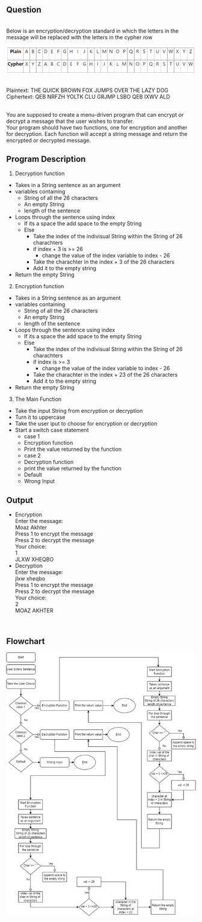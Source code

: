 ## Question

<br>Below is an encryption/decryption standard in which the letters in the message will be replaced with the letters in the cypher row

![alt text](https://github.com/moazakhter99/22122028-MDS273L-JAVA/blob/master/Misc/Screenshot_20230306_132606.png)

<br>Plaintext:  THE QUICK BROWN FOX JUMPS OVER THE LAZY DOG
<br>Ciphertext: QEB NRFZH YOLTK CLU GRJMP LSBO QEB IXWV ALD

<br>You are supposed to create a menu-driven program that can encrypt or decrypt a message that the user wishes to transfer.
<br>Your program should have two functions, one for encryption and another for decryption. Each function will accept a string message and return the encrypted or decrypted message.

## Program Description

1. Decryption function
- Takes in a String sentence as an argument
- variables containing
    - String of all the 26 characters
    - An empty String
    - length of the sentence
- Loops through the sentence using index
    - If its a space the add space to the empty String
    - Else
        - Take the index of the indivisual String within the String of 26 charachters
        - if index + 3 is >= 26
            - change the value of the index variable to index - 26
        - Take the charachter in the index + 3 of the 26 characters
        - Add it to the empty string
- Return the empty String

2. Encryption function
- Takes in a String sentence as an argument
- variables containing
    - String of all the 26 characters
    - An empty String
    - length of the sentence
- Loops through the sentence using index
    - If its a space the add space to the empty String
    - Else
        - Take the index of the indivisual String within the String of 26 charachters
        - if index is >= 3
            - change the value of the index variable to index - 26
        - Take the charachter in the index + 23 of the 26 characters
        - Add it to the empty string
- Return the empty String

3. The Main Function
- Take the input String from encryption or decryption
- Turn it to uppercase
- Take the user iput to choose for encryption or decryption
- Start a switch case statement
    - case 1
    - Encryption function
    - Print the value returned by the function
    - case 2
    - Decryption function
    - print the value returned by the function
    - Default
    - Wrong Input

## Output
- Encryption
<br>Enter the message: 
<br>Moaz Akhter
<br>Press 1 to encrypt the message
<br>Press 2 to decrypt the message
<br>Your choice:
<br>1
<br>JLXW XHEQBO
- Decryption
<br>Enter the message: 
<br>jlxw xheqbo
<br>Press 1 to encrypt the message
<br>Press 2 to decrypt the message
<br>Your choice:
<br>2
<br>MOAZ AKHTER
<br>

## Flowchart

![alt text](https://github.com/moazakhter99/22122028-MDS273L-JAVA/blob/master/Lab_FlowChart/Java_lab_5_flowchart.png)
